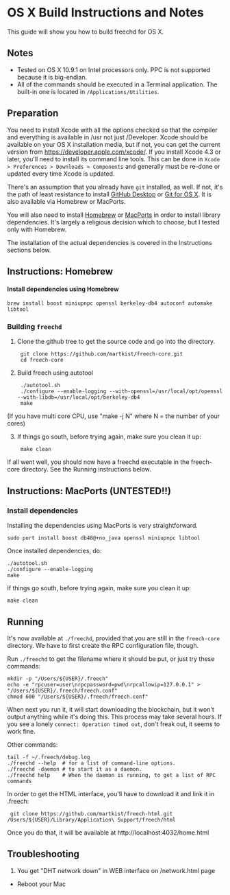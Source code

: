 OS X Build Instructions and Notes
====================================
This guide will show you how to build freechd for OS X.

Notes
-----

* Tested on OS X 10.9.1 on Intel processors only. PPC is not
supported because it is big-endian.
* All of the commands should be executed in a Terminal application. The
built-in one is located in `/Applications/Utilities`.

Preparation
-----------

You need to install Xcode with all the options checked so that the compiler
and everything is available in /usr not just /Developer. Xcode should be
available on your OS X installation media, but if not, you can get the
current version from https://developer.apple.com/xcode/. If you install
Xcode 4.3 or later, you'll need to install its command line tools. This can
be done in `Xcode > Preferences > Downloads > Components` and generally must
be re-done or updated every time Xcode is updated.

There's an assumption that you already have `git` installed, as well. If not,
it's the path of least resistance to install
[GitHub Desktop](https://desktop.github.com/) or
[Git for OS X](https://code.google.com/p/git-osx-installer/). It is also
available via Homebrew or MacPorts.

You will also need to install [Homebrew](http://brew.sh/)
or [MacPorts](https://www.macports.org/) in order to install library
dependencies. It's largely a religious decision which to choose, but I tested only with
Homebrew.

The installation of the actual dependencies is covered in the Instructions
sections below.


Instructions: Homebrew
----------------------

#### Install dependencies using Homebrew

    brew install boost miniupnpc openssl berkeley-db4 autoconf automake libtool

### Building `freechd`

1. Clone the github tree to get the source code and go into the directory.


        git clone https://github.com/martkist/freech-core.git
        cd freech-core

2. Build freech using autotool

        ./autotool.sh
        ./configure --enable-logging --with-openssl=/usr/local/opt/openssl --with-libdb=/usr/local/opt/berkeley-db4
        make
(If you have multi core CPU, use "make -j N" where N = the number of your cores)

3. If things go south, before trying again, make sure you clean it up:


        make clean

If all went well, you should now have a freechd executable in the freech-core directory.
See the Running instructions below.

Instructions: MacPorts (UNTESTED!!)
---------------------------------

### Install dependencies

Installing the dependencies using MacPorts is very straightforward.

    sudo port install boost db48@+no_java openssl miniupnpc libtool

Once installed dependencies, do:

    ./autotool.sh
    ./configure --enable-logging
    make

If things go south, before trying again, make sure you clean it up:

    make clean

Running
-------

It's now available at `./freechd`, provided that you are still in the `freech-core`
directory. We have to first create the RPC configuration file, though.

Run `./freechd` to get the filename where it should be put, or just try these
commands:

    mkdir -p "/Users/${USER}/.freech"
    echo -e "rpcuser=user\nrpcpassword=pwd\nrpcallowip=127.0.0.1" > "/Users/${USER}/.freech/freech.conf"
    chmod 600 "/Users/${USER}/.freech/freech.conf"

When next you run it, it will start downloading the blockchain, but it won't
output anything while it's doing this. This process may take several hours. If you see a lonely
`connect: Operation timed out`, don't freak out, it seems to work fine.

Other commands:

    tail -f ~/.freech/debug.log
    ./freechd --help  # for a list of command-line options.
    ./freechd -daemon # to start it as a daemon.
    ./freechd help    # When the daemon is running, to get a list of RPC commands

In order to get the HTML interface, you'll have to download it and link it in .freech:

     git clone https://github.com/martkist/freech-html.git /Users/${USER}/Library/Application\ Support/freech/html

Once you do that, it will be available at http://localhost:4032/home.html

Troubleshooting
-------
1) You get "DHT network down" in WEB interface on /network.html page
 - Reboot your Mac

